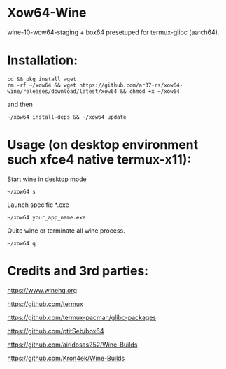 # Xow64-Wine
wine-10-wow64-staging + box64 presetuped for termux-glibc (aarch64).
# Installation:
```
cd && pkg install wget 
rm -rf ~/xow64 && wget https://github.com/ar37-rs/xow64-wine/releases/download/latest/xow64 && chmod +x ~/xow64
```
and then
```
~/xow64 install-deps && ~/xow64 update
```
# Usage (on desktop environment such xfce4 native termux-x11):
Start wine in desktop mode
```
~/xow64 s
```
Launch specific *.exe
```
~/xow64 your_app_name.exe
```
Quite wine or terminate all wine process.
```
~/xow64 q
```

# Credits and 3rd parties:

https://www.winehq.org

https://github.com/termux

https://github.com/termux-pacman/glibc-packages

https://github.com/ptitSeb/box64

https://github.com/airidosas252/Wine-Builds

https://github.com/Kron4ek/Wine-Builds
